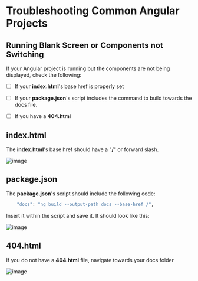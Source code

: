 # Troubleshooting Common Angular Projects

## Running Blank Screen or Components not Switching

If your Angular project is running but the components are not being displayed, check the following:

- [ ] If your **index.html**'s base href is properly set
- [ ] If your **package.json**'s script includes the command to build towards the docs file.
- [ ] If you have a **404.html**


## **index.html**

The **index.html**'s base href should have a "**/**" or forward slash.


![image](https://user-images.githubusercontent.com/111161441/236477471-b771134a-6987-4b86-a3ae-73c7bfe9aec2.png)

## **package.json**

The **package.json**'s script should include the following code:

```sh
    "docs": "ng build --output-path docs --base-href /",
```

Insert it within the script and save it. It should look like this:

![image](https://user-images.githubusercontent.com/111161441/236478004-0c78b896-725c-48af-93f6-eab1baea063b.png)

## **404.html**

If you do not have a **404.html** file, navigate towards your docs folder

![image](https://user-images.githubusercontent.com/111161441/236485196-11b18888-59ce-4125-b2be-b315a462f2ba.png)
